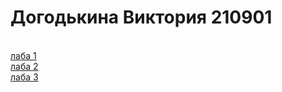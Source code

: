 # Догодькина Виктория 210901
<br><a href = "https://vviikka.github.io/EVT/laba1/лаб1.html"> лаба 1 </a>
<br><a href = "https://vviikka.github.io/EVT/lab2/6_lab_EVT.html"> лаба 2 </a>
<br><a href = "https://vviikka.github.io/EVT/lab3/7_lab_EVT.html"> лаба 3 </a>


